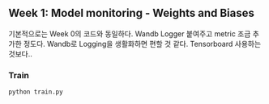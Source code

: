 ## Week 1: Model monitoring - Weights and Biases

기본적으로는 Week 0의 코드와 동일하다. Wandb Logger 붙여주고 metric 조금 추가한 정도다. Wandb로 Logging을 생활화하면 편할 것 같다. Tensorboard 사용하는 것보다..

### Train

```bash
python train.py
```